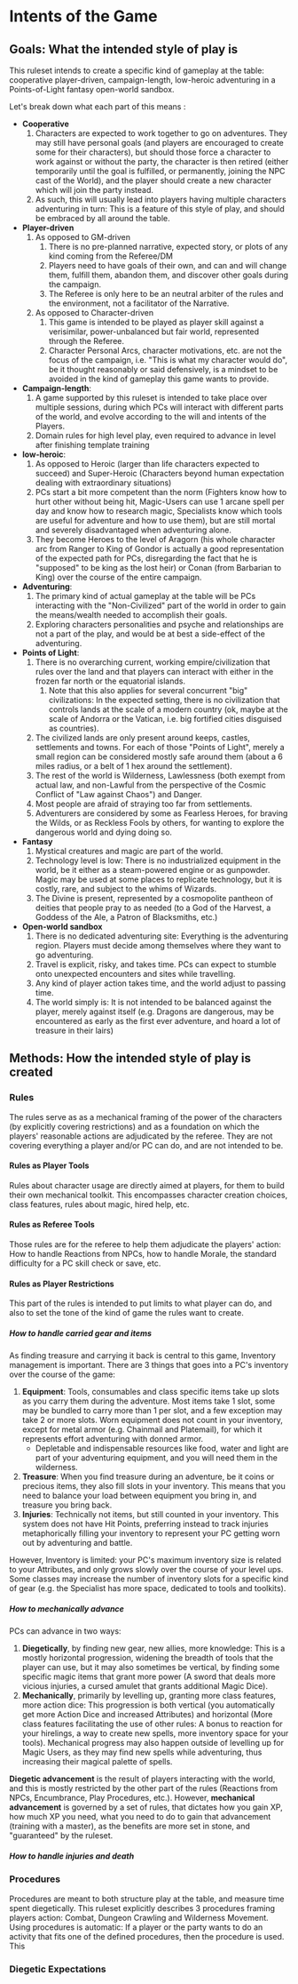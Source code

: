 # Intents of the Game

## Goals: What the intended style of play is

This ruleset intends to create a specific kind of gameplay at the table: cooperative player-driven, campaign-length, low-heroic adventuring in a Points-of-Light fantasy open-world sandbox.

Let's break down what each part of this means :

* **Cooperative**
    1. Characters are expected to work together to go on adventures. They may still have personal goals (and players are encouraged to create some for their characters), but should those force a character to work against or without the party, the character is then retired (either temporarily until the goal is fulfilled, or permanently, joining the NPC cast of the World), and the player should create a new character which will join the party instead.
    2. As such, this will usually lead into players having multiple characters adventuring in turn: This is a feature of this style of play, and should be embraced by all around the table.
* **Player-driven**
    1. As opposed to GM-driven
       1. There is no pre-planned narrative, expected story, or plots of any kind coming from the Referee/DM
       2. Players need to have goals of their own, and can and will change them, fulfill them, abandon them, and discover other goals during the campaign.
       3. The Referee is only here to be an neutral arbiter of the rules and the environment, not a facilitator of the Narrative.
    2. As opposed to Character-driven
       1. This game is intended to be played as player skill against a verisimilar, power-unbalanced but fair world, represented through the Referee.
       2. Character Personal Arcs, character motivations, etc. are not the focus of the campaign, i.e. "This is what my character would do", be it thought reasonably or said defensively, is a mindset to be avoided in the kind of gameplay this game wants to provide.
* **Campaign-length**:
    1. A game supported by this ruleset is intended to take place over multiple sessions, during which PCs will interact with different parts of the world, and evolve according to the will and intents of the Players.
    2. Domain rules for high level play, even required to advance in level after finishing template training
* **low-heroic**:
    1. As opposed to Heroic (larger than life characters expected to succeed) and Super-Heroic (Characters beyond human expectation dealing with extraordinary situations)
    2. PCs start a bit more competent than the norm (Fighters know how to hurt other without being hit, Magic-Users can use 1 arcane spell per day and know how to research magic, Specialists know which tools are useful for adventure and how to use them), but are still mortal and severely disadvantaged when adventuring alone.
    3. They become Heroes to the level of Aragorn (his whole character arc from Ranger to King of Gondor is actually a good representation of the expected path for PCs, disregarding the fact that he is "supposed" to be king as the lost heir) or Conan (from Barbarian to King) over the course of the entire campaign.
* **Adventuring**:
    1. The primary kind of actual gameplay at the table will be PCs interacting with the "Non-Civilized" part of the world in order to gain the means/wealth needed to accomplish their goals.
    2. Exploring characters personalities and psyche and relationships are not a part of the play, and would be at best a side-effect of the adventuring.
* **Points of Light**:
    1. There is no overarching current, working empire/civilization that rules over the land and that players can interact with either in the frozen far north or the equatorial islands.
       1. Note that this also applies for several concurrent "big" civilizations: In the expected setting, there is no civilization that controls lands at the scale of a modern country (ok, maybe at the scale of Andorra or the Vatican, i.e. big fortified cities disguised as countries).
    2. The civilized lands are only present around keeps, castles, settlements and towns. For each of those "Points of Light", merely a small region can be considered mostly safe around them (about a 6 miles radius, or a belt of 1 hex around the settlement).
    3. The rest of the world is Wilderness, Lawlessness (both exempt from actual law, and non-Lawful from the perspective of the Cosmic Conflict of "Law against Chaos") and Danger.
    4. Most people are afraid of straying too far from settlements.
    5. Adventurers are considered by some as Fearless Heroes, for braving the Wilds, or as Reckless Fools by others, for wanting to explore the dangerous world and dying doing so.
* **Fantasy**
    1. Mystical creatures and magic are part of the world.
    2. Technology level is low: There is no industrialized equipment in the world, be it either as a steam-powered engine or as gunpowder. Magic may be used at some places to replicate technology, but it is costly, rare, and subject to the whims of Wizards.
    3. The Divine is present, represented by a cosmopolite pantheon of deities that people pray to as needed (to a God of the Harvest, a Goddess of the Ale, a Patron of Blacksmiths, etc.)
* **Open-world sandbox**
    1. There is no dedicated adventuring site: Everything is the adventuring region. Players must decide among themselves where they want to go adventuring.
    2. Travel is explicit, risky, and takes time. PCs can expect to stumble onto unexpected encounters and sites while travelling.
    3. Any kind of player action takes time, and the world adjust to passing time.
    4. The world simply is: It is not intended to be balanced against the player, merely against itself (e.g. Dragons are dangerous, may be encountered as early as the first ever adventure, and hoard a lot of treasure in their lairs)

## Methods: How the intended style of play is created

### Rules

The rules serve as as a mechanical framing of the power of the characters (by explicitly covering restrictions) and as a foundation on which the players' reasonable actions are adjudicated by the referee. They are not covering everything a player and/or PC can do, and are not intended to be.

#### Rules as Player Tools

Rules about character usage are directly aimed at players, for them to build their own mechanical toolkit. This encompasses character creation choices, class features, rules about magic, hired help, etc.

#### Rules as Referee Tools

Those rules are for the referee to help them adjudicate the players' action: How to handle Reactions from NPCs, how to handle Morale, the standard difficulty for a PC skill check or save, etc.

#### Rules as Player Restrictions

This part of the rules is intended to put limits to what player can do, and also to set the tone of the kind of game the rules want to create.

##### How to handle carried gear and items

As finding treasure and carrying it back is central to this game, Inventory management is important. There are 3 things that goes into a PC's inventory over the course of the game:

1. **Equipment**: Tools, consumables and class specific items take up slots as you carry them during the adventure. Most items take 1 slot, some may be bundled to carry more than 1 per slot, and a few exception may take 2 or more slots. Worn equipment does not count in your inventory, except for metal armor (e.g. Chainmail and Platemail), for which it represents effort adventuring with donned armor.
   * Depletable and indispensable resources like food, water and light are part of your adventuring equipment, and you will need them in the wilderness.
2. **Treasure**: When you find treasure during an adventure, be it coins or precious items, they also fill slots in your inventory. This means that you need to balance your load between equipment you bring in, and treasure you bring back.
3. **Injuries**: Technically not items, but still counted in your inventory. This system does not have Hit Points, preferring instead to track injuries metaphorically filling your inventory to represent your PC getting worn out by adventuring and battle.

However, Inventory is limited: your PC's maximum inventory size is related to your Attributes, and only grows slowly over the course of your level ups. Some classes may increase the number of inventory slots for a specific kind of gear (e.g. the Specialist has more space, dedicated to tools and toolkits).

##### How to mechanically advance

PCs can advance in two ways:

1. **Diegetically**, by finding new gear, new allies, more knowledge: This is a mostly horizontal progression, widening the breadth of tools that the player can use, but it may also sometimes be vertical, by finding some specific magic items that grant more power (A sword that deals more vicious injuries, a cursed amulet that grants additional Magic Dice).
2. **Mechanically**, primarily by levelling up, granting more class features, more action dice: This progression is both vertical (you automatically get more Action Dice and increased Attributes) and horizontal (More class features facilitating the use of other rules: A bonus to reaction for your hirelings, a way to create new spells, more inventory space for your tools). Mechanical progress may also happen outside of levelling up for Magic Users, as they may find new spells while adventuring, thus increasing their magical palette of spells.

**Diegetic advancement** is the result of players interacting with the world, and this is mostly restricted by the other part of the rules (Reactions from NPCs, Encumbrance, Play Procedures, etc.). However, **mechanical advancement** is governed by a set of rules, that dictates how you gain XP, how much XP you need, what you need to do to gain that advancement (training with a master), as the benefits are more set in stone, and "guaranteed" by the ruleset.

##### How to handle injuries and death

### Procedures

Procedures are meant to both structure play at the table, and measure time spent diegetically. This ruleset explicitly describes 3 procedures framing players action: Combat, Dungeon Crawling and Wilderness Movement. Using procedures is automatic: If a player or the party wants to do an activity that fits one of the defined procedures, then the procedure is used. This

### Diegetic Expectations
